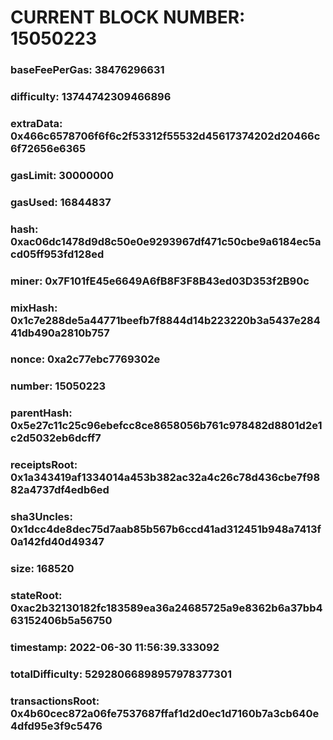 # CURRENT BLOCK NUMBER: 15050223

### baseFeePerGas: 38476296631
### difficulty: 13744742309466896
### extraData: 0x466c6578706f6f6c2f53312f55532d45617374202d20466c6f72656e6365
### gasLimit: 30000000
### gasUsed: 16844837
### hash: 0xac06dc1478d9d8c50e0e9293967df471c50cbe9a6184ec5acd05ff953fd128ed
### miner: 0x7F101fE45e6649A6fB8F3F8B43ed03D353f2B90c
### mixHash: 0x1c7e288de5a44771beefb7f8844d14b223220b3a5437e28441db490a2810b757
### nonce: 0xa2c77ebc7769302e
### number: 15050223
### parentHash: 0x5e27c11c25c96ebefcc8ce8658056b761c978482d8801d2e1c2d5032eb6dcff7
### receiptsRoot: 0x1a343419af1334014a453b382ac32a4c26c78d436cbe7f9882a4737df4edb6ed
### sha3Uncles: 0x1dcc4de8dec75d7aab85b567b6ccd41ad312451b948a7413f0a142fd40d49347
### size: 168520
### stateRoot: 0xac2b32130182fc183589ea36a24685725a9e8362b6a37bb463152406b5a56750
### timestamp: 2022-06-30 11:56:39.333092
### totalDifficulty: 52928066898957978377301
### transactionsRoot: 0x4b60cec872a06fe7537687ffaf1d2d0ec1d7160b7a3cb640e4dfd95e3f9c5476
